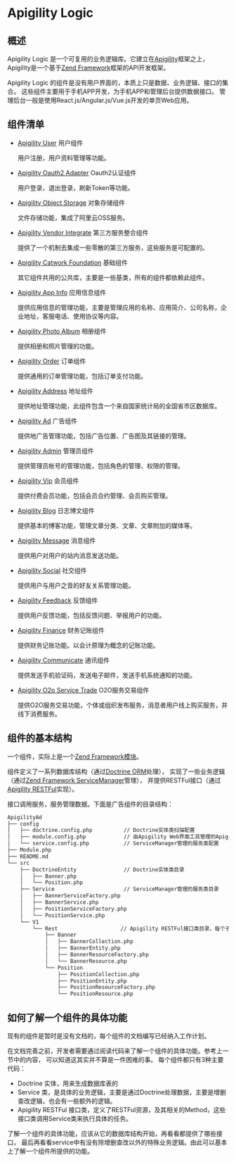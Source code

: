 # Apigility Logic
## 概述
Apigility Logic 是一个可复用的业务逻辑库。它建立在[Apigility](https://apigility.org/)框架之上，Apigility是一个基于[Zend Framework](http://framework.zend.com/)框架的API开发框架。

Apigility Logic 的组件是没有用户界面的，本质上只是数据、业务逻辑、接口的集合。
这些组件主要用于手机APP开发，为手机APP和管理后台提供数据接口。
管理后台一般是使用React.js/Angular.js/Vue.js开发的单页Web应用。

## 组件清单
- [Apigility User](https://github.com/catworking/apigility-user) 用户组件
  
  用户注册，用户资料管理等功能。
  
- [Apigility Oauth2 Adapter](https://github.com/catworking/apigility-oauth2-adapter) Oauth2认证组件
  
  用户登录，退出登录，刷新Token等功能。
  
- [Apigility Object Storage](https://github.com/catworking/apigility-object-storage) 对象存储组件
  
  文件存储功能，集成了阿里云OSS服务。
  
- [Apigility Vendor Integrate](https://github.com/catworking/apigility-vendor-integrate) 第三方服务整合组件
  
  提供了一个机制去集成一些零散的第三方服务，这些服务是可配置的。
  
- [Apigility Catwork Foundation](https://github.com/catworking/apigility-catwork-foundation) 基础组件
  
  其它组件共用的公共库，主要是一些基类，所有的组件都依赖此组件。
  
- [Apigility App Info](https://github.com/catworking/apigility-app-info) 应用信息组件
  
  提供应用信息的管理功能，主要是管理应用的名称、应用简介、公司名称，企业地址，客服电话、使用协议等内容。
  
- [Apigility Photo Album](https://github.com/catworking/apigility-photo-album) 相册组件
  
  提供相册和照片管理的功能。
  
- [Apigility Order](https://github.com/catworking/apigility-order) 订单组件
  
  提供通用的订单管理功能，包括订单支付功能。
  
- [Apigility Address](https://github.com/catworking/apigility-address) 地址组件
  
  提供地址管理功能，此组件包含一个来自国家统计局的全国省市区数据库。
  
- [Apigility Ad](https://github.com/catworking/apigility-ad) 广告组件
  
  提供地广告管理功能，包括广告位置、广告图及其链接的管理。
  
- [Apigility Admin](https://github.com/catworking/apigility-admin) 管理员组件
  
  提供管理员帐号的管理功能，包括角色的管理、权限的管理。
  
- [Apigility Vip](https://github.com/catworking/apigility-vip) 会员组件
  
  提供付费会员功能，包括会员合约管理、会员购买管理。

- [Apigility Blog](https://github.com/catworking/apigility-blog) 日志博文组件
  
  提供基本的博客功能，管理文章分类、文章、文章附加的媒体等。
  
- [Apigility Message](https://github.com/catworking/apigility-message) 消息组件
  
  提供用户对用户的站内消息发送功能。
  
- [Apigility Social](https://github.com/catworking/apigility-social) 社交组件
  
  提供用户与用户之音的好友关系管理功能。
  
- [Apigility Feedback](https://github.com/catworking/apigility-feedback) 反馈组件
  
  提供用户反馈功能，包括反馈问题、举报用户的功能。
  
- [Apigility Finance](https://github.com/catworking/apigility-finance) 财务记账组件
  
  提供财务记账功能。以会计原理为概念的记账功能。
  
- [Apigility Communicate](https://github.com/catworking/apigility-communicate) 通讯组件
  
  提供发送手机验证码，发送电子邮件，发送手机系统通知的功能。
  
- [Apigility O2o Service Trade](https://github.com/catworking/apigility-o2o-service-trade) O2O服务交易组件
  
  提供O2O服务交易功能，个体或组织发布服务，消息者用户线上购买服务，并线下消费服务。

## 组件的基本结构
一个组件，实际上是一个[Zend Framework模块](https://docs.zendframework.com/zend-modulemanager/intro/)。

组件定义了一系列数据库结构（通过[Doctrine ORM](http://doctrine-project.org/projects/orm.html)处理），
实现了一些业务逻辑（通过[Zend Framework ServiceManager](https://docs.zendframework.com/zend-servicemanager/quick-start/)管理），
并提供RESTFul接口（通过[Apigility RESTFul](https://apigility.org/documentation/intro/first-rest-service)实现）。

接口调用服务，服务管理数据。下面是广告组件的目录结构：
```bash
ApigilityAd
├── config
│   ├── doctrine.config.php          // Doctrine实体类扫描配置
│   ├── module.config.php            // 由Apigility Web界面工具管理的Apigility配置
│   └── service.config.php           // ServiceManager管理的服务类配置
├── Module.php
├── README.md
└── src
    ├── DoctrineEntity               // Doctrine实体类目录
    │   ├── Banner.php
    │   └── Position.php
    ├── Service                      // ServiceManager管理的服务类目录
    │   ├── BannerServiceFactory.php
    │   ├── BannerService.php
    │   ├── PositionServiceFactory.php
    │   └── PositionService.php
    └── V1
        └── Rest                    // Apigility RESTFul接口类目录，每个子目录对应一个资源
            ├── Banner
            │   ├── BannerCollection.php
            │   ├── BannerEntity.php
            │   ├── BannerResourceFactory.php
            │   └── BannerResource.php
            └── Position
                ├── PositionCollection.php
                ├── PositionEntity.php
                ├── PositionResourceFactory.php
                └── PositionResource.php
```

## 如何了解一个组件的具体功能
现有的组件是暂时是没有文档的，每个组件的文档编写已经纳入工作计划。

在文档完善之前，开发者需要通过阅读代码来了解一个组件的具体功能。参考上一节中的内容，
可以知道这其实并不算是一件困难的事。
每个组件都只有3种主要代码：
- Doctrine 实体，用来生成数据库表的
- Service 类，是具体的业务逻辑，主要是通过Doctrine处理数据，主要是增删查改逻辑，也会有一些额外的逻辑。
- Apigility RESTFul 接口类，定义了RESTFul资源，及其相关的Method，这些接口类调用Service类来执行具体的任务。

了解一个组件的具体功能，应该从它的数据库结构开始，再看看都提供了哪些接口，
最后再看看service中有没有除增删查改以外的特殊业务逻辑。由此可以基本上了解一个组件所提供的功能。